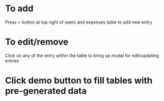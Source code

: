 # To add
Press + button at top right of users and expenses table to add new entry

# To edit/remove
Click on any of the entry within the table to bring up modal for edit/updating entries

# Click demo button to fill tables with pre-generated data